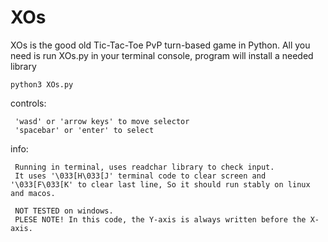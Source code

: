 # XOs

XOs is the good old Tic-Tac-Toe PvP turn-based game in Python. All you need is run XOs.py in your terminal console, program will install a needed library

    python3 XOs.py
    
controls:
 
     'wasd' or 'arrow keys' to move selector
     'spacebar' or 'enter' to select
 
info:
 
     Running in terminal, uses readchar library to check input.
     It uses '\033[H\033[J' terminal code to clear screen and '\033[F\033[K' to clear last line, So it should run stably on linux and macos.
     
     NOT TESTED on windows.
     PLESE NOTE! In this code, the Y-axis is always written before the X-axis.
 
